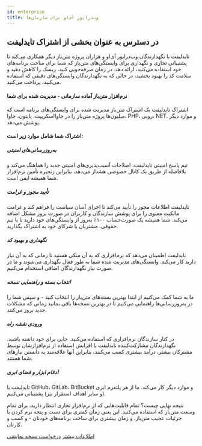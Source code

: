 ```yaml
---
id: enterprise
title: وب‌درایور آی‌او برای سازمان‌ها
---
```


## در دسترس به عنوان بخشی از اشتراک تایدلیفت

تایدلیفت با نگهدارندگان وب‌درایور آی‌او و هزاران پروژه متن‌باز دیگر همکاری می‌کند تا پشتیبانی تجاری و نگهداری برای وابستگی‌های متن‌باز که شما برای ساخت برنامه‌های خود استفاده می‌کنید، ارائه دهد. در زمان صرفه‌جویی کنید، ریسک را کاهش دهید و سلامت کد را بهبود بخشید، در حالی که به نگهدارندگان وابستگی‌های دقیقی که استفاده می‌کنید، پرداخت می‌کنید.

#### نرم‌افزار متن‌باز آماده سازمانی - مدیریت شده برای شما
اشتراک تایدلیفت یک اشتراک متن‌باز مدیریت شده برای وابستگی‌های برنامه است که میلیون‌ها پروژه متن‌باز را در جاوااسکریپت، پایتون، جاوا، PHP، روبی، NET. و موارد دیگر پوشش می‌دهد.

#### اشتراک شما شامل موارد زیر است:

##### به‌روزرسانی‌های امنیتی
تیم پاسخ امنیتی تایدلیفت، اصلاحات آسیب‌پذیری‌های امنیتی جدید را هماهنگ می‌کند و بلافاصله از طریق یک کانال خصوصی هشدار می‌دهد، بنابراین زنجیره تأمین نرم‌افزار شما همیشه ایمن است.

##### تأیید مجوز و غرامت
تایدلیفت اطلاعات مجوز را تأیید می‌کند تا اجرای آسان سیاست را فراهم کند و غرامت مالکیت معنوی را برای پوشش سازندگان و کاربران در صورت بروز مشکل اضافه می‌کند. شما همیشه یک صورت‌حساب ۱۰۰٪ به‌روز از وابستگی‌های خود دارید تا با تیم حقوقی، مشتریان یا شرکای خود به اشتراک بگذارید.

##### نگهداری و بهبود کد
تایدلیفت اطمینان می‌دهد که نرم‌افزاری که به آن متکی هستید تا زمانی که به آن نیاز دارید کار می‌کند. وابستگی‌های مدیریت شده شما به طور فعال نگهداری می‌شوند و ما در صورت نیاز نگهدارندگان اضافی استخدام می‌کنیم.

##### انتخاب بسته و راهنمایی نسخه
ما به شما کمک می‌کنیم از ابتدا بهترین بسته‌های متن‌باز را انتخاب کنید - و سپس شما را در به‌روزرسانی‌ها راهنمایی می‌کنیم تا در بهترین نسخه‌ها باقی بمانید زمانی که مشکلات جدید بروز می‌کنند.

##### ورودی نقشه راه
در کنار سازندگان نرم‌افزاری که استفاده می‌کنید، جایی برای خود داشته باشید. نگهدارندگان مشارکت‌کننده تایدلیفت با افزایش استفاده از نرم‌افزارشان توسط مشترکان بیشتر، درآمد بیشتری کسب می‌کنند، بنابراین آنها علاقه‌مند به دانستن نیازهای شما هستند.

##### ادغام ابزار و فضای ابری
تایدلیفت با GitHub، GitLab، BitBucket و موارد دیگر کار می‌کند. ما از هر پلتفرم ابری (و سایر اهداف استقرار نیز) پشتیبانی می‌کنیم.

نتیجه نهایی چیست؟ تمام قابلیت‌هایی که از نرم‌افزار تجاری انتظار دارید، برای تمام وسعت متن‌باز که استفاده می‌کنید. این یعنی زمان کمتری برای دست و پنجه نرم کردن با جزئیات عجیب متن‌باز، و زمان بیشتری برای ساخت برنامه‌های خودتان - و کسب و کارتان.

<div class="learnmore">
    <a class="button" href="https://tidelift.com/subscription/pkg/npm-webdriverio?utm_source=npm-webdriverio&utm_medium=referral&utm_campaign=enterprise" target="_self">اطلاعات بیشتر</a>
    <a class="button" href="https://tidelift.com/subscription/request-a-demo?utm_source=npm-webdriverio&utm_medium=referral&utm_campaign=enterprise" target="_self">درخواست نسخه نمایشی</a>
</div>